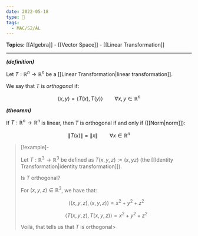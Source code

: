 ```yaml
---
date: 2022-05-18
type: 🧠
tags:
  - MAC/S2/ÁL
---
```


**Topics:** [[Algebra]] - [[Vector Space]] - [[Linear Transformation]]

---

_**(definition)**_

Let $T : \mathbb{R}^n \to \mathbb{R}^n$ be a [[Linear Transformation|linear transformation]].

We say that $T$ is _orthogonal_ if:

$$
\langle x, y \rangle = \langle T(x), T(y) \rangle \qquad \forall x, y \in \mathbb{R}^n
$$

_**(theorem)**_

If $T : \mathbb{R}^n \to \mathbb{R}^n$ is linear, then $T$ is orthogonal if and only if ([[Norm|norm]]):

$$
\| T(x) \| = \| x \| \qquad \forall x \in \mathbb{R}^n
$$

> [!example]-
>
> Let $T : \mathbb{R}^3 \to \mathbb{R}^3$ be defined as $T(x, y, z) := (x, y z)$ (the [[Identity Transformation|identity transformation]]).
>
> Is $T$ orthogonal?
>
> For $(x, y, z) \in \mathbb{R}^3$, we have that:
>
> $$
> \langle (x, y, z), (x, y, z) \rangle = x^2 + y^2 + z^2
> $$
>
> $$
> \langle T(x, y, z), T(x, y, z) \rangle = x^2 + y^2 + z^2
> $$
>
> Voilà, that tells us that $T$ is orthogonal>
